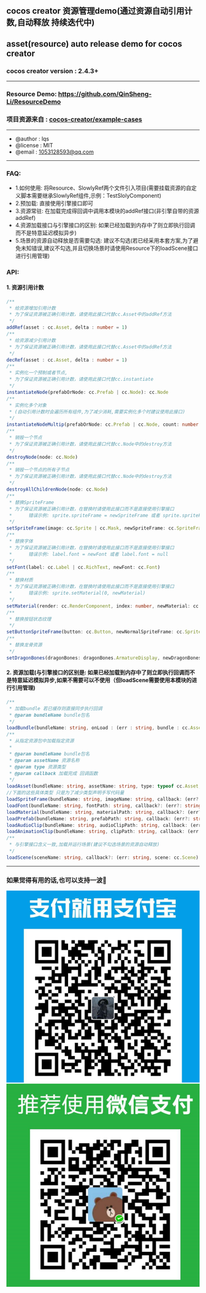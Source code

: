 ## cocos creator 资源管理demo(通过资源自动引用计数,自动释放 持续迭代中)
## asset(resource) auto release demo for cocos creator
### cocos creator version : 2.4.3+
---

### Resource Demo: https://github.com/QinSheng-Li/ResourceDemo
### 项目资源来自 : [cocos-creator/example-cases](https://github.com/cocos-creator/example-cases)
--- 
- @author : lqs
- @license : MIT
- @email : 1053128593@qq.com
---  
### FAQ:
- 1.如何使用: 将Resource、SlowlyRef两个文件引入项目(需要挂载资源的自定义脚本需要继承SlowlyRef组件,示例：TestSlolyComponent)
- 2.预加载: 直接使用引擎接口即可
- 3.资源常驻: 在加载完成得回调中调用本模块的addRef接口(非引擎自带的资源addRef)
- 4.资源加载接口与引擎接口的区别: 如果已经加载到内存中了则立即执行回调而不是特意延迟模拟异步)
- 5.场景的资源自动释放是否需要勾选: 建议不勾选(若已经采用本套方案,为了避免未知错误,建议不勾选,并且切换场景时请使用Resource下的loadScene接口进行引用管理)
### API:
#### 1. 资源引用计数
``` typescript
/** 
 * 给资源增加引用计数
 * 为了保证资源被正确引用计数，请使用此接口代替cc.Asset中的addRef方法
 */
addRef(asset : cc.Asset, delta : number = 1) 
/** 
 * 给资源减少引用计数
 * 为了保证资源被正确引用计数，请使用此接口代替cc.Asset中的addRef方法 
 */
decRef(asset : cc.Asset, delta : number = 1) 
/** 
 * 实例化一个预制或者节点,
 * 为了保证资源被正确引用计数，请使用此接口代替cc.instantiate 
 */
instantiateNode(prefabOrNode: cc.Prefab | cc.Node): cc.Node
/** 
 * 实例化多个对象
 * (自动引用计数时会遍历所有组件,为了减少消耗,需要实例化多个时建议使用此接口) 
 */
instantiateNodeMultip(prefabOrNode: cc.Prefab | cc.Node, count: number = 1): cc.Node[]
/**
 * 销毁一个节点
 * 为了保证资源被正确引用计数，请使用此接口代替cc.Node中的destroy方法
 */
destroyNode(node: cc.Node)
/**
 * 销毁一个节点的所有子节点
 * 为了保证资源被正确引用计数，请使用此接口代替cc.Node中的destroy方法
 */
destroyAllChildrenNode(node: cc.Node)
/** 
 * 替换SpriteFrame 
 * 为了保证资源被正确引用计数，在替换时请使用此接口而不是直接使用引擎接口 
 *      错误示例: sprite.spriteFrame = newSpriteFrame 或者 sprite.spriteFrame = null
 */
setSpriteFrame(image: cc.Sprite | cc.Mask, newSpriteFrame: cc.SpriteFrame)
/** 
 * 替换字体
 * 为了保证资源被正确引用计数，在替换时请使用此接口而不是直接使用引擎接口 
 *      错误示例: label.font = newFont 或者 label.font = null
 */
setFont(label: cc.Label | cc.RichText, newFont: cc.Font)
/** 
 * 替换材质
 * 为了保证资源被正确引用计数，在替换时请使用此接口而不是直接使用引擎接口 
 *      错误示例: sprite.setMaterial(0, newMaterial)
 */
setMaterial(render: cc.RenderComponent, index: number, newMaterial: cc.Material) 
/**
 * 替换按钮状态纹理
 */
setButtonSpriteFrame(button: cc.Button, newNormalSpriteFrame: cc.SpriteFrame, newPressedSpriteFrame: cc.SpriteFrame, newHoverSpriteFrame: cc.SpriteFrame, newDisableSpriteFrame: cc.SpriteFrame)
/**
 * 替换龙骨资源
 */
setDragonBones(dragonBones: dragonBones.ArmatureDisplay, newDragonBonesAsset: dragonBones.DragonBonesAsset, newDragonBonesAltas: dragonBones.DragonBonesAtlasAsset)
```
#### 2. 资源加载(与引擎接口的区别是: 如果已经加载到内存中了则立即执行回调而不是特意延迟模拟异步,如果不需要可以不使用（但loadScene需要使用本模块的进行引用管理)
``` typescript
/**
 * 加载bundle 若已缓存则直接同步执行回调
 * @param bundleName bundle包名
 */
loadBundle(bundleName: string, onLoad : (err : string, bundle : cc.AssetManager.Bundle))
/**
 * 从指定资源包中加载指定资源
 *
 * @param bundleName bundle包名
 * @param assetName 资源名称
 * @param type 资源类型
 * @param callback 加载完成 回调函数
 */
loadAsset(bundleName: string, assetName: string, type: typeof cc.Asset, callback?: (err?: string, asset?: cc.Asset) => void)
//下面的这些具体类型 只是为了减少类型声明手写代码量
loadSpriteFrame(bundleName: string, imageName: string, callback: (err?: string, spriteFrame?: cc.SpriteFrame) => void)
loadFont(bundleName: string, fontPath: string, callback?: (err?: string, font?: cc.Font) => void) 
loadMaterial(bundleName: string, materialPath: string, callback?: (err?: string, material?: cc.Material) => void) 
loadPrefab(bundleName: string, prefabPath: string, callback: (err?: string, prefab?: cc.Prefab) => void) 
loadAudioClip(bundleName: string, audioClipPath: string, callback: (err: string, clip: cc.AudioClip) => void) 
loadAnimationClip(bundleName: string, clipPath: string, callback: (err: string, clip: cc.AnimationClip) => void) 
/**
 * 与引擎接口含义一致,加载并运行场景(建议不勾选场景的资源自动释放)
 */
loadScene(sceneName: string, callback?: (err: string, scene: cc.Scene) => void)
```
---
### 如果觉得有用的话,也可以支持一波:pray:
![img](https://raw.githubusercontent.com/QinSheng-Li/qsbundle/master/images/alipay.jpg)
![img](https://raw.githubusercontent.com/QinSheng-Li/qsbundle/master/images/wechatpay.jpg)